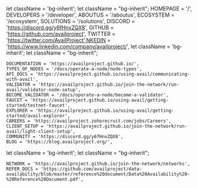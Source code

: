 let className = 'bg-inherit';	            let className = "bg-inherit";
    HOMEPAGE = '/',
    DEVELOPERS = '/developer',
    ABOUTUS = '/aboutus',
    ECOSYSTEM = '/ecosystem',
    SOLUTIONS = '/solutions',
    DISCORD = 'https://discord.gg/y6fHnxZQX8',
    GITHUB = 'https://github.com/availproject',
    TWITTER = 'https://twitter.com/AvailProject',NKEDIN = 'https://www.linkedin.com/company/availproject/',
let className = 'bg-inherit';	            let className = "bg-inherit";
  
    DOCUMENTATION = 'https://availproject.github.io/',
    TYPES_OF_NODES = '/docs/operate-a-node/node-types',
    API_DOCS = 'https://availproject.github.io/using-avail/communicating-with-avail',
    VALIDATOR = 'https://availproject.github.io/join-the-network/run-avail/validator-node-setup',
    BECOME_VALIDATOR = '/docs/operate-a-node/become-a-validator',
    FAUCET = 'https://availproject.github.io/using-avail/getting-started/testnet-faucet',
    EXPLORER = 'https://availproject.github.io/using-avail/getting-started/avail-explorer',
    CAREERS = 'https://availproject.zohorecruit.com/jobs/Careers',
    CLIENT_SETUP = 'https://availproject.github.io/join-the-network/run-avail/light-client-setup',
    COMMUNITY = 'https://discord.gg/y6fHnxZQX8',
    BLOG = 'https://blog.availproject.org/',
let className = 'bg-inherit';	            let className = "bg-inherit";
 
    NETWORK = 'https://availproject.github.io/join-the-network/networks',
    REFER_DOCS = 'https://github.com/availproject/data-availability/blob/master/reference%20document/Data%20Availability%20-%20Reference%20Document.pdf',
